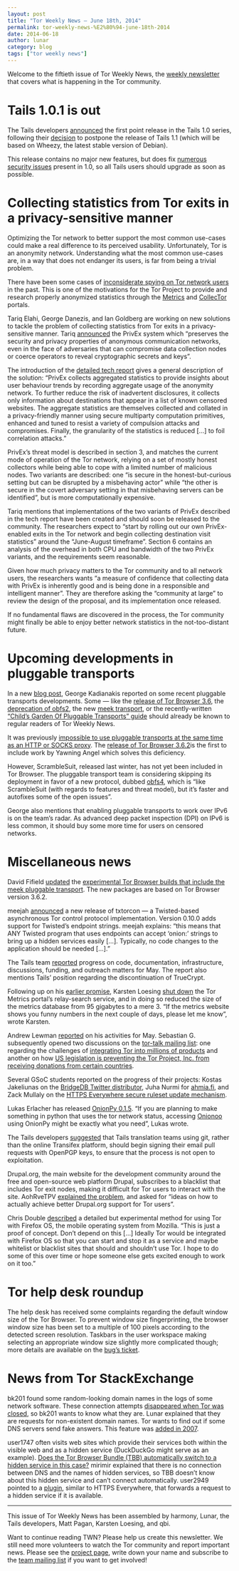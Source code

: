 ```yaml
---
layout: post
title: "Tor Weekly News — June 18th, 2014"
permalink: tor-weekly-news-%E2%80%94-june-18th-2014
date: 2014-06-18
author: lunar
category: blog
tags: ["tor weekly news"]
---
```


Welcome to the fiftieth issue of Tor Weekly News, the [weekly newsletter](https://lists.torproject.org/cgi-bin/mailman/listinfo/tor-news) that covers what is happening in the Tor community.

# Tails 1.0.1 is out

The Tails developers [announced](https://tails.boum.org/news/version_1.0.1/) the first point release in the Tails 1.0 series, following their [decision](https://mailman.boum.org/pipermail/tails-dev/2014-May/005917.html) to postpone the release of Tails 1.1 (which will be based on Wheezy, the latest stable version of Debian).

This release contains no major new features, but does fix [numerous security issues](https://tails.boum.org/security/Numerous_security_holes_in_1.0/index) present in 1.0, so all Tails users should upgrade as soon as possible.

# Collecting statistics from Tor exits in a privacy-sensitive manner

Optimizing the Tor network to better support the most common use-cases could make a real difference to its perceived usability. Unfortunately, Tor is an anonymity network. Understanding what the most common use-cases are, in a way that does not endanger its users, is far from being a trivial problem.

There have been some cases of [inconsiderate spying on Tor network users](http://www.ifca.ai/pub/fc11/wecsr11/soghoian.pdf) in the past. This is one of the motivations for the Tor Project to provide and research properly anonymized statistics through the [Metrics](https://metrics.torproject.org/) and [CollecTor](https://collector.torproject.org/) portals.

Tariq Elahi, George Danezis, and Ian Goldberg are working on new solutions to tackle the problem of collecting statistics from Tor exits in a privacy-sensitive manner. Tariq [announced](https://lists.torproject.org/pipermail/tor-dev/2014-June/006999.html) the PrivEx system which “preserves the security and privacy properties of anonymous communication networks, even in the face of adversaries that can compromise data collection nodes or coerce operators to reveal cryptographic secrets and keys”.

The introduction of the [detailed tech report](http://cacr.uwaterloo.ca/techreports/2014/cacr2014-08.pdf) gives a general description of the solution: “PrivEx collects aggregated statistics to provide insights about user behaviour trends by recording aggregate usage of the anonymity network. To further reduce the risk of inadvertent disclosures, it collects only information about destinations that appear in a list of known censored websites. The aggregate statistics are themselves collected and collated in a privacy-friendly manner using secure multiparty computation primitives, enhanced and tuned to resist a variety of compulsion attacks and compromises. Finally, the granularity of the statistics is reduced […] to foil correlation attacks.”

PrivEx’s threat model is described in section 3, and matches the current mode of operation of the Tor network, relying on a set of mostly honest collectors while being able to cope with a limited number of malicious nodes. Two variants are described: one “is secure in the honest-but-curious setting but can be disrupted by a misbehaving actor” while “the other is secure in the covert adversary setting in that misbehaving servers can be identified”, but is more computationally expensive.

Tariq mentions that implementations of the two variants of PrivEx described in the tech report have been created and should soon be released to the community. The researchers expect to “start by rolling out our own PrivEx-enabled exits in the Tor network and begin collecting destination visit statistics” around the “June-August timeframe”. Section 6 contains an analysis of the overhead in both CPU and bandwidth of the two PrivEx variants, and the requirements seem reasonable.

Given how much privacy matters to the Tor community and to all network users, the researchers wants “a measure of confidence that collecting data with PrivEx is inherently good and is being done in a responsible and intelligent manner”. They are therefore asking the “community at large” to review the design of the proposal, and its implementation once released.

If no fundamental flaws are discovered in the process, the Tor community might finally be able to enjoy better network statistics in the not-too-distant future.

# Upcoming developments in pluggable transports

In a new [blog post](https://blog.torproject.org/blog/recent-and-upcoming-developments-pluggable-transports), George Kadianakis reported on some recent pluggable transports developments. Some — like the [release of Tor Browser 3.6](https://blog.torproject.org/blog/tor-browser-36-released), the [deprecation of obfs2](https://bugs.torproject.org/10314), the new [meek transport](https://trac.torproject.org/projects/tor/wiki/doc/meek), or the recently-written [“Child’s Garden Of Pluggable Transports” guide](https://trac.torproject.org/projects/tor/wiki/doc/AChildsGardenOfPluggableTransports) should already be known to regular readers of Tor Weekly News.

It was previously [impossible to use pluggable transports at the same time as an HTTP or SOCKS proxy](https://gitweb.torproject.org/torspec.git/blob/HEAD:/proposals/232-pluggable-transports-through-proxy.txt). The [release of Tor Browser 3.6.2](https://blog.torproject.org/blog/tor-browser-362-released)is the first to include work by Yawning Angel which solves this deficiency.

However, ScrambleSuit, released last winter, has not yet been included in Tor Browser. The pluggable transport team is considering skipping its deployment in favor of a new protocol, dubbed [obfs4](https://github.com/Yawning/obfs4), which is “like ScrambleSuit (with regards to features and threat model), but it’s faster and autofixes some of the open issues”.

George also mentions that enabling pluggable transports to work over IPv6 is on the team’s radar. As advanced deep packet inspection (DPI) on IPv6 is less common, it should buy some more time for users on censored networks.

# Miscellaneous news

David Fifield [updated](https://lists.torproject.org/pipermail/tor-talk/2014-June/033229.html) the [experimental Tor Browser builds that include the meek pluggable transport](https://people.torproject.org/~dcf/pt-bundle/3.6.2-meek-1/). The new packages are based on Tor Browser version 3.6.2.

meejah [announced](https://lists.torproject.org/pipermail/tor-dev/2014-June/007006.html) a new release of txtorcon — a Twisted-based asynchronous Tor control protocol implementation. Version 0.10.0 adds support for Twisted’s endpoint strings. meejah explains: “this means that ANY Twisted program that uses endpoints can accept ‘onion:’ strings to bring up a hidden services easily […]. Typically, no code changes to the application should be needed […].”

The Tails team [reported](https://tails.boum.org/news/report_2014_05/) progress on code, documentation, infrastructure, discussions, funding, and outreach matters for May. The report also mentions Tails’ position regarding the discontinuation of TrueCrypt.

Following up on his [earlier promise](https://lists.torproject.org/pipermail/tor-dev/2013-December/005948.html), Karsten Loesing [shut down](https://lists.torproject.org/pipermail/tor-dev/2014-June/007007.html) the Tor Metrics portal’s relay-search service, and in doing so reduced the size of the metrics database from 95 gigabytes to a mere 3. “If the metrics website shows you funny numbers in the next couple of days, please let me know”, wrote Karsten.

Andrew Lewman [reported](https://lists.torproject.org/pipermail/tor-reports/2014-June/000563.html) on his activities for May. Sebastian G. subsequently opened two discussions on the [tor-talk mailing list](https://lists.torproject.org/cgi-bin/mailman/listinfo/tor-talk): one regarding the challenges of [integrating Tor into millions of products](https://lists.torproject.org/pipermail/tor-talk/2014-June/033254.html) and another on how [US legislation is preventing the Tor Project, Inc. from receiving donations from certain countries](https://lists.torproject.org/pipermail/tor-talk/2014-June/033255.html).

Several GSoC students reported on the progress of their projects: Kostas Jakeliunas on the [BridgeDB Twitter distributor](https://lists.torproject.org/pipermail/tor-dev/2014-June/006988.html), Juha Nurmi for [ahmia.fi](https://lists.torproject.org/pipermail/tor-reports/2014-June/000562.html), and Zack Mullaly on the [HTTPS Everywhere secure ruleset update mechanism](https://lists.eff.org/pipermail/https-everywhere/2014-June/002128.html).

Lukas Erlacher has released [OnionPy 0.1.5](https://lists.torproject.org/pipermail/tor-dev/2014-June/007018.html). “If you are planning to make something in python that uses the tor network status, accessing [Onionoo](https://onionoo.torproject.org/) using OnionPy might be exactly what you need”, Lukas wrote.

The Tails developers [suggested](https://mailman.boum.org/pipermail/tails-l10n/2014-June/001293.html) that Tails translation teams using git, rather than the online Transifex platform, should begin signing their email pull requests with OpenPGP keys, to ensure that the process is not open to exploitation.

Drupal.org, the main website for the development community around the free and open-source web platform Drupal, subscribes to a blacklist that includes Tor exit nodes, making it difficult for Tor users to interact with the site. AohRveTPV [explained the problem](https://lists.torproject.org/pipermail/tor-talk/2014-June/033250.html), and asked for “ideas on how to actually achieve better Drupal.org support for Tor users”.

Chris Double [described](http://bluishcoder.co.nz/2014/06/12/using-tor-with-firefox-os.html) a detailed but experimental method for using Tor with Firefox OS, the mobile operating system from Mozilla. “This is just a proof of concept. Don’t depend on this […] Ideally Tor would be integrated with Firefox OS so that you can start and stop it as a service and maybe whitelist or blacklist sites that should and shouldn’t use Tor. I hope to do some of this over time or hope someone else gets excited enough to work on it too.”

# Tor help desk roundup

The help desk has received some complaints regarding the default window size of the Tor Browser. To prevent window size fingerprinting, the browser window size has been set to a multiple of 100 pixels according to the detected screen resolution. Taskbars in the user workspace making selecting an appropriate window size slightly more complicated though; more details are available on the [bug’s ticket](https://bugs.torproject.org/9268).

# News from Tor StackExchange

bk201 found some random-looking domain names in the logs of some network software. These connection attempts [disappeared when Tor was closed](https://tor.stackexchange.com/q/3324/88), so bk201 wants to know what they are. Lunar explained that they are requests for non-existent domain names. Tor wants to find out if some DNS servers send fake answers. This feature was [added in 2007](https://gitweb.torproject.org/tor.git/blob/HEAD:/ReleaseNotes#l6663).

user1747 often visits web sites which provide their services both within the visible web and as a hidden service (DuckDuckGo might serve as an example). [Does the Tor Browser Bundle (TBB) automatically switch to a hidden service in this case?](https://tor.stackexchange.com/q/3262/88) mirimir explained that there is no connection between DNS and the names of hidden services, so TBB doesn’t know about this hidden service and can’t connect automatically. user2949 pointed to a [plugin](https://github.com/chris-barry/darkweb-everywhere), similar to HTTPS Everywhere, that forwards a request to a hidden service if it is available.

* * *

This issue of Tor Weekly News has been assembled by harmony, Lunar, the Tails developers, Matt Pagan, Karsten Loesing, and qbi.

Want to continue reading TWN? Please help us create this newsletter. We still need more volunteers to watch the Tor community and report important news. Please see the [project page](https://trac.torproject.org/projects/tor/wiki/TorWeeklyNews), write down your name and subscribe to the [team mailing list](https://lists.torproject.org/cgi-bin/mailman/listinfo/news-team) if you want to get involved!

